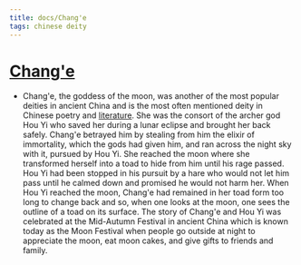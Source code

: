 ```yaml
---
title: docs/Chang'e
tags: chinese deity
---
```


# [Chang'e](Chang'e.md)
- Chang'e, the goddess of the moon, was another of the most popular deities in ancient China and is the most often mentioned deity in Chinese poetry and [literature](https://www.worldhistory.org/literature/). She was the consort of the archer god Hou Yi who saved her during a lunar eclipse and brought her back safely. Chang'e betrayed him by stealing from him the elixir of immortality, which the gods had given him, and ran across the night sky with it, pursued by Hou Yi. She reached the moon where she transformed herself into a toad to hide from him until his rage passed. Hou Yi had been stopped in his pursuit by a hare who would not let him pass until he calmed down and promised he would not harm her. When Hou Yi reached the moon, Chang'e had remained in her toad form too long to change back and so, when one looks at the moon, one sees the outline of a toad on its surface. The story of Chang'e and Hou Yi was celebrated at the Mid-Autumn Festival in ancient China which is known today as the Moon Festival when people go outside at night to appreciate the moon, eat moon cakes, and give gifts to friends and family.